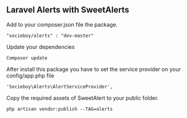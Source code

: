 ## Laravel Alerts with SweetAlerts

Add to your composer.json file the package.

```
"socieboy/alerts" : "dev-master"
```

Update your dependencies

```
Composer update
```

After install this package you have to set the service provider on your config/app.php file

```
'Socieboy\Alerts\AlertServiceProvider',
```

Copy the required assets of SweetAlert to your public folder.
```
php artisan vendor:publish --TAG=alerts
```

